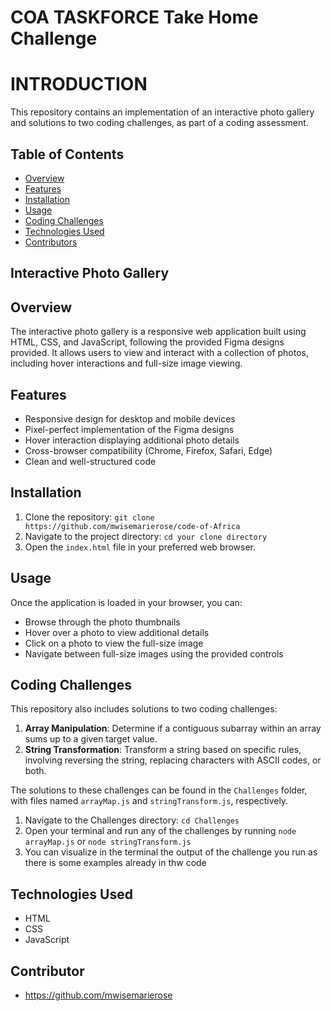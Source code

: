 
# COA TASKFORCE Take Home Challenge
# INTRODUCTION

This repository contains an implementation of an interactive photo gallery and solutions to two coding challenges, as part of a coding assessment.

## Table of Contents

- [Overview](#overview)
- [Features](#features)
- [Installation](#installation)
- [Usage](#usage)
- [Coding Challenges](#coding-challenges)
- [Technologies Used](#technologies-used)
- [Contributors](#contributors)
  
## Interactive Photo Gallery
## Overview

The interactive photo gallery is a responsive web application built using HTML, CSS, and JavaScript, following the provided Figma designs provided. It allows users to view and interact with a collection of photos, including hover interactions and full-size image viewing.

## Features

- Responsive design for desktop and mobile devices
- Pixel-perfect implementation of the Figma designs
- Hover interaction displaying additional photo details
- Cross-browser compatibility (Chrome, Firefox, Safari, Edge)
- Clean and well-structured code

## Installation

1. Clone the repository: `git clone https://github.com/mwisemarierose/code-of-Africa`
2. Navigate to the project directory: `cd your clone directory`
3. Open the `index.html` file in your preferred web browser.

## Usage

Once the application is loaded in your browser, you can:

- Browse through the photo thumbnails
- Hover over a photo to view additional details
- Click on a photo to view the full-size image
- Navigate between full-size images using the provided controls

## Coding Challenges

This repository also includes solutions to two coding challenges:

1. **Array Manipulation**: Determine if a contiguous subarray within an array sums up to a given target value.
2. **String Transformation**: Transform a string based on specific rules, involving reversing the string, replacing characters with ASCII codes, or both.

The solutions to these challenges can be found in the `Challenges` folder, with files named `arrayMap.js` and `stringTransform.js`, respectively.

1. Navigate to the Challenges directory: `cd Challenges`
2. Open your terminal and run any of the challenges by running `node arrayMap.js` or `node stringTransform.js`
2. You can visualize in the terminal the output of the challenge you run as there is some examples already in thw code

## Technologies Used

- HTML
- CSS
- JavaScript

## Contributor

- https://github.com/mwisemarierose




